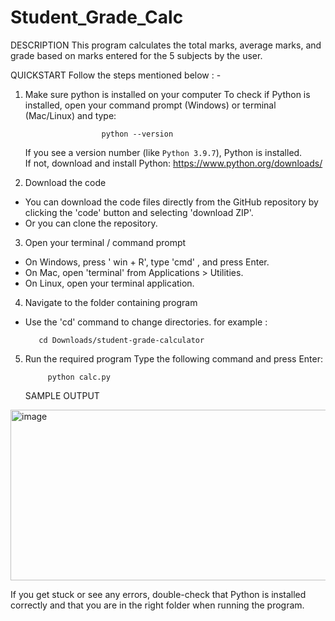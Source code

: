 # Student_Grade_Calc
  DESCRIPTION
This program calculates the total marks, average marks, and grade based on marks entered for the 5 subjects by the user.


   QUICKSTART
Follow the steps mentioned below : -

1. Make sure python is installed on your computer
    To check if Python is installed, open your command prompt (Windows) or terminal (Mac/Linux) and type:  
    			
     					python --version
   
   If you see a version number (like `Python 3.9.7`), Python is installed.  
    If not, download and install Python: https://www.python.org/downloads/ 

 2. Download the code
   - You can download the code files directly from the GitHub repository by clicking the 'code' button and selecting 'download ZIP'.  
   - Or you can clone the repository.

 3. Open your terminal / command prompt
   - On Windows, press ' win + R', type 'cmd' , and press Enter.  
   - On Mac, open 'terminal' from Applications > Utilities.  
   - On Linux, open your terminal application.

 4. Navigate to the folder containing program 
   - Use the 'cd' command to change directories.
  	 for example :

  			cd Downloads/student-grade-calculator
     

5. Run the required program
     Type the following command and press Enter:  
   
     		python calc.py

	SAMPLE OUTPUT
<img width="649" height="273" alt="image" src="https://github.com/user-attachments/assets/75b0a2fd-daf5-476e-b6ba-6eb4fac64401" />

If you get stuck or see any errors, double-check that Python is installed correctly and that you are in the right folder when running the program.
